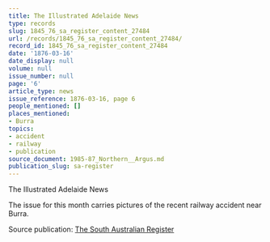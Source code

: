 ```yaml
---
title: The Illustrated Adelaide News
type: records
slug: 1845_76_sa_register_content_27484
url: /records/1845_76_sa_register_content_27484/
record_id: 1845_76_sa_register_content_27484
date: '1876-03-16'
date_display: null
volume: null
issue_number: null
page: '6'
article_type: news
issue_reference: 1876-03-16, page 6
people_mentioned: []
places_mentioned:
- Burra
topics:
- accident
- railway
- publication
source_document: 1985-87_Northern__Argus.md
publication_slug: sa-register
---
```


The Illustrated Adelaide News

The issue for this month carries pictures of the recent railway accident near Burra.

Source publication: [The South Australian Register](/publications/sa-register/)
